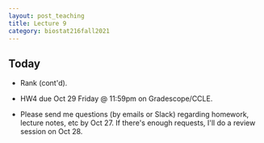 ```yaml
---
layout: post_teaching
title: Lecture 9
category: biostat216fall2021
---
```


## Today

* Rank (cont'd).

* HW4 due Oct 29 Friday @ 11:59pm on Gradescope/CCLE.

* Please send me questions (by emails or Slack) regarding homework, lecture notes, etc by Oct 27. If there's enough requests, I'll do a review session on Oct 28. 


